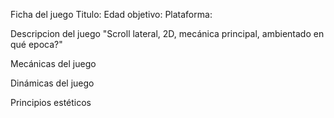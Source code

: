 
Ficha del juego
Titulo:
Edad objetivo:
Plataforma:


Descripcion del juego
"Scroll lateral, 2D, mecánica principal, ambientado en qué epoca?"



Mecánicas del juego


Dinámicas del juego 



Principios estéticos
